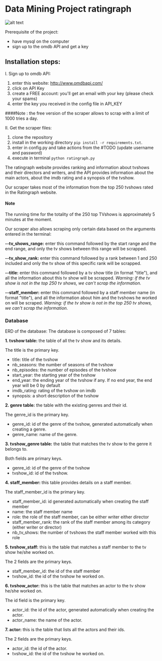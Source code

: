 # Data Mining Project ratingraph

![alt text](https://i.imgur.com/6zM7JBq.png)

Prerequisite of the project:
- have mysql on the computer
- sign up to the omdb API and get a key

## Installation steps:

I. Sign up to omdb API:
1. enter this website: http://www.omdbapi.com/
2. click on API Key
3. create a FREE account: you'll get an email with your key (please check your spams)
4. enter the key you received in the config file in API_KEY

####Note : the free version of the scraper allows to scrap with a limit of 1000 tries a day.

II. Get the scraper files:
1. clone the repository
2. install in the working directory `pip install -r requirements.txt`.
3. enter in config.py and take actions from the #TODO (update username and password)
4. execute in terminal `python ratingraph.py`

The ratingraph website provides ranking and information about tvshows and their directors and writers, and the API
provides information about the main actors, about the imdb rating and a synopsis of the tvshow.

Our scraper takes most of the information from the top 250 tvshows rated in the Ratingraph website.

#### Note
The running time for the totality of the 250 top TVshows is approximately 5 minutes at the moment.

Our scraper also allows scraping only certain data based on the arguments entered in the terminal:

**--tv_shows_range:** enter this command followed by the start range and the end range, and only the tv shows between this range will be scrapped.

**--tv_show_rank:** enter this command followed by a rank between 1 and 250 included and only the tv show of this specific rank will be scrapped.

**--title:** enter this command followed by a tv show title (in format "title"), and all the information about this tv show will be scrapped. _Warning: if the tv show is not in the top 250 tv shows, we can't scrap the information._

**--staff_member:** enter this command followed by a staff member name (in format "title"), and all the information about him and the tvshows he worked on will be scraped. _Warning: if the tv show is not in the top 250 tv shows, we can't scrap the information._


### Database

ERD of the database:
The database is composed of 7 tables:

**1. tvshow table:** the table of all the tv show and its details.

The title is the primary key.
  - title: title of the tvshow
  - nb_seasons: the number of seasons of the tvshow
  - nb_episodes: the number of episodes of the tvshow
  - start_year: the starting year of the tvshow
  - end_year: the ending year of the tvshow if any. If no end year, the end year will be 0 by default
  - imdb_rating: rating of the tvshow on imdb
  - synopsis: a short description of the tvshow

**2. genre table:** the table with the existing genres and their id.

The genre_id is the primary key.
- genre_id: id of the genre of the tvshow, generated automatically when creating a genre.
- genre_name: name of the genre.

**3. tvshow_genre table:** the table that matches the tv show to the genre it belongs to.

Both fields are primary keys.
  - genre_id: id of the genre of the tvshow
  - tvshow_id: id of the tvshow.

**4. staff_member:** this table provides details on a staff member. 

The staff_member_id is the primary key.
   - staff_member_id: id generated automatically when creating the staff member
   - name: the staff member name
   - role: the role of the staff member, can be either writer either director
   - staff_member_rank: the rank of the staff member among its category (either writer or director)
   - nb_tv_shows: the number of tvshows the staff member worked with this role

**5. tvshow_staff:** this is the table that matches a staff member to the tv show he/she worked on.

The 2 fields are the primary keys.
   - staff_member_id: the id of the staff member
   - tvshow_id: the id of the tvshow he worked on.


**6. tvshow_actor:** this is the table that matches an actor to the tv show he/she worked on.

The id field is the primary key.
- actor_id: the id of the actor, generated automatically when creating the actor.
- actor_name: the name of the actor.

**7. actor:** this is the table that lists all the actors and their ids.

The 2 fields are the primary keys.
- actor_id: the id of the actor.
- tvshow_id: the id of the tvshow he worked on.
